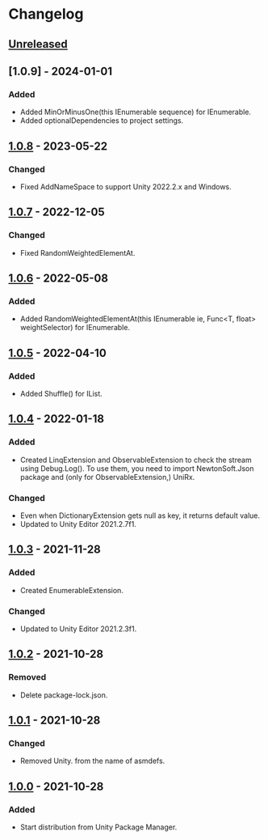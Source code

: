 # Changelog

## [Unreleased]

## [1.0.9] - 2024-01-01
### Added
- Added MinOrMinusOne(this IEnumerable<int> sequence) for  IEnumerable<int>.
- Added optionalDependencies to project settings.

## [1.0.8] - 2023-05-22
### Changed
- Fixed AddNameSpace to support Unity 2022.2.x and Windows.

## [1.0.7] - 2022-12-05
### Changed
- Fixed RandomWeightedElementAt<T>.

## [1.0.6] - 2022-05-08
### Added
- Added RandomWeightedElementAt<T>(this IEnumerable<T> ie, Func<T, float> weightSelector) for IEnumerable<T>.

## [1.0.5] - 2022-04-10
### Added
- Added Shuffle() for IList<T>.

## [1.0.4] - 2022-01-18
### Added
- Created LinqExtension and ObservableExtension to check the stream using Debug.Log().  To use them, you need to import NewtonSoft.Json package and (only for ObservableExtension,) UniRx.
### Changed
- Even when DictionaryExtension gets null as key, it returns default value.
- Updated to Unity Editor 2021.2.7f1.

## [1.0.3] - 2021-11-28
### Added
- Created EnumerableExtension.
### Changed
- Updated to Unity Editor 2021.2.3f1.

## [1.0.2] - 2021-10-28
### Removed
- Delete package-lock.json.

## [1.0.1] - 2021-10-28
### Changed
- Removed Unity. from the name of asmdefs.

## [1.0.0] - 2021-10-28
### Added
- Start distribution from Unity Package Manager.

[Unreleased]: https://github.com/shirokurohitsuji/UnityUtilities/compare/v1.0.8...HEAD
[1.0.8]: https://github.com/shirokurohitsuji/UnityUtilities/compare/v1.0.7...v1.0.8
[1.0.7]: https://github.com/shirokurohitsuji/UnityUtilities/compare/v1.0.6...v1.0.7
[1.0.6]: https://github.com/shirokurohitsuji/UnityUtilities/compare/v1.0.5...v1.0.6
[1.0.5]: https://github.com/shirokurohitsuji/UnityUtilities/compare/v1.0.4...v1.0.5
[1.0.4]: https://github.com/shirokurohitsuji/UnityUtilities/compare/v1.0.3...v1.0.4
[1.0.3]: https://github.com/shirokurohitsuji/UnityUtilities/compare/v1.0.2...v1.0.3
[1.0.2]: https://github.com/shirokurohitsuji/UnityUtilities/compare/v1.0.1...v1.0.2
[1.0.1]: https://github.com/shirokurohitsuji/UnityUtilities/compare/v1.0.0...v1.0.1
[1.0.0]: https://github.com/shirokurohitsuji/UnityUtilities/releases/tag/v1.0.0
